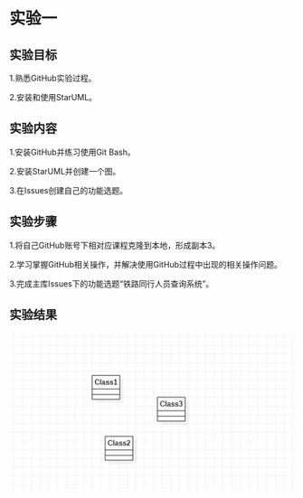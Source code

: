 # 实验一

## 实验目标

1.熟悉GitHub实验过程。

2.安装和使用StarUML。

## 实验内容

1.安装GitHub并练习使用Git Bash。

2.安装StarUML并创建一个图。

3.在Issues创建自己的功能选题。

## 实验步骤

1.将自己GitHub账号下相对应课程克隆到本地，形成副本3。

2.学习掌握GitHub相关操作，并解决使用GitHub过程中出现的相关操作问题。

3.完成主库Issues下的功能选题“铁路同行人员查询系统”。

## 实验结果

![第一个UML图](./TestModel_01.JPG)
